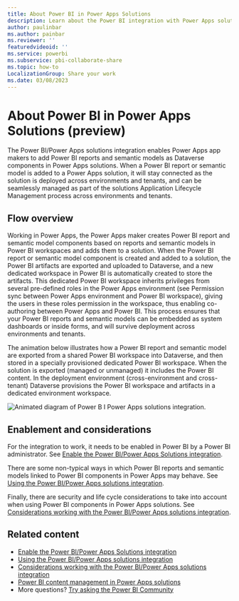 ```yaml
---
title: About Power BI in Power Apps Solutions
description: Learn about the Power BI integration with Power Apps solutions.
author: paulinbar
ms.author: painbar
ms.reviewer: ''
featuredvideoid: ''
ms.service: powerbi
ms.subservice: pbi-collaborate-share
ms.topic: how-to
LocalizationGroup: Share your work
ms.date: 03/08/2023
---
```


# About Power BI in Power Apps Solutions (preview)

The Power BI/Power Apps solutions integration enables Power Apps app makers to add Power BI reports and semantic models as Dataverse components in Power Apps solutions. When a Power BI report or semantic model is added to a Power Apps solution, it will stay connected as the solution is deployed across environments and tenants, and can be seamlessly managed as part of the solutions Application Lifecycle Management process across environments and tenants.

## Flow overview

Working in Power Apps, the Power Apps maker creates Power BI report and semantic model components based on reports and semantic models in Power BI workspaces and adds them to a solution. When the Power BI report or semantic model component is created and added to a solution, the Power BI artifacts are exported and uploaded to Dataverse, and a new dedicated workspace in Power BI is automatically created to store the artifacts. This dedicated Power BI workspace inherits privileges from several pre-defined roles in the Power Apps environment (see Permission sync between Power Apps environment and Power BI workspace), giving the users in these roles permission in the workspace, thus enabling co-authoring between Power Apps and Power BI. This process ensures that your Power BI reports and semantic models can be embedded as system dashboards or inside forms, and will survive deployment across environments and tenants.

The animation below illustrates how a Power BI report and semantic model are exported from a shared Power BI workspace into Dataverse, and then stored in a specially provisioned dedicated Power BI workspace. When the solution is exported (managed or unmanaged) it includes the Power BI content.​ In the deployment environment (cross-environment and cross-tenant) Dataverse provisions the Power BI workspace and artifacts in a dedicated environment workspace.

![Animated diagram of Power B I Power Apps solutions integration.](./media/service-power-bi-powerapps-integration-about/integration-diagram.gif)

## Enablement and considerations

For the integration to work, it needs to be enabled in Power BI by a Power BI administrator. See [Enable the Power BI/Power Apps Solutions integration](./service-power-bi-powerapps-integration-enable.md).

There are some non-typical ways in which Power BI reports and semantic models linked to Power BI components in Power Apps may behave. See [Using the Power BI/Power Apps solutions integration](./service-power-bi-powerapps-integration-using.md).

Finally, there are security and life cycle considerations to take into account when using Power BI components in Power Apps solutions. See [Considerations working with the Power BI/Power Apps solutions integration](./service-power-bi-powerapps-integration-considerations.md).

## Related content

* [Enable the Power BI/Power Apps Solutions integration](./service-power-bi-powerapps-integration-enable.md)
* [Using the Power BI/Power Apps solutions integration](./service-power-bi-powerapps-integration-using.md)
* [Considerations working with the Power BI/Power Apps solutions integration](./service-power-bi-powerapps-integration-considerations.md)
* [Power BI content management in Power Apps solutions](/power-apps/maker/model-driven-apps/power-bi-content-management-power-apps-solutions)
* More questions? [Try asking the Power BI Community](https://community.powerbi.com/)